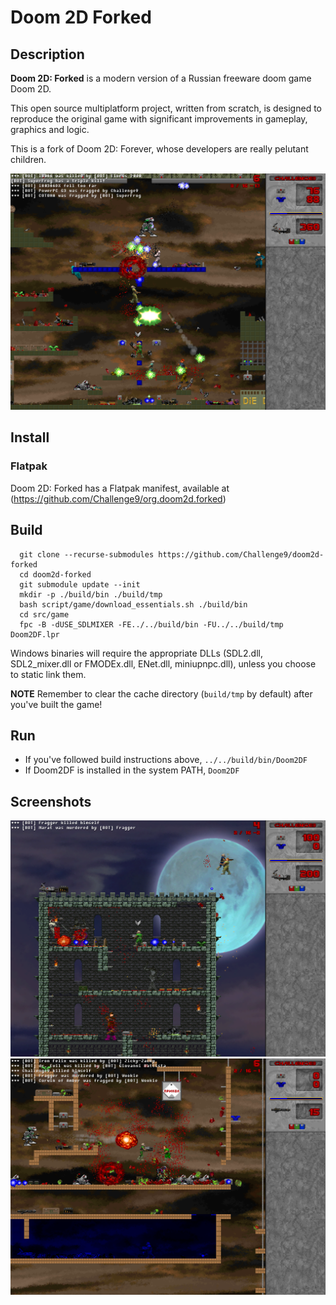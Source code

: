 # Doom 2D Forked

## Description
**Doom 2D: Forked** is a modern version of a Russian freeware doom game Doom 2D.

This open source multiplatform project, written from scratch, is designed to reproduce the original game with significant
improvements in gameplay, graphics and logic.

This is a fork of Doom 2D: Forever, whose developers are really pelutant children.

![MegaDM](docs/images/screenshots/screenshot-megadm.png)

## Install

### Flatpak
Doom 2D: Forked has a Flatpak manifest, available at (https://github.com/Challenge9/org.doom2d.forked)

## Build
```
  git clone --recurse-submodules https://github.com/Challenge9/doom2d-forked
  cd doom2d-forked
  git submodule update --init
  mkdir -p ./build/bin ./build/tmp
  bash script/game/download_essentials.sh ./build/bin
  cd src/game
  fpc -B -dUSE_SDLMIXER -FE../../build/bin -FU../../build/tmp Doom2DF.lpr
```

Windows binaries will require the appropriate DLLs (SDL2.dll, SDL2_mixer.dll or
FMODEx.dll, ENet.dll, miniupnpc.dll), unless you choose to static link them.

**NOTE** Remember to clear the cache directory (`build/tmp` by default) after you've built the game!

## Run
- If you've followed build instructions above, `../../build/bin/Doom2DF`
- If Doom2DF is installed in the system PATH, `Doom2DF`

## Screenshots
![Castlevania.wad](docs/images/screenshots/screenshot-castlevania.png)
![Prikolsoft.wad](docs/images/screenshots/screenshot-prikolsoft.png)